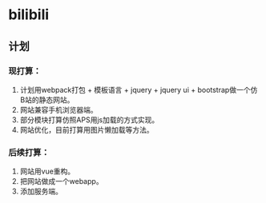 # bilibili

## 计划

### 现打算：
1. 计划用webpack打包 + 模板语言 + jquery + jquery ui + bootstrap做一个仿B站的静态网站。
2. 网站兼容手机浏览器端。
3. 部分模块打算仿照APS用js加载的方式实现。
4. 网站优化，目前打算用图片懒加载等方法。

### 后续打算：
1. 网站用vue重构。
2. 把网站做成一个webapp。
3. 添加服务端。
